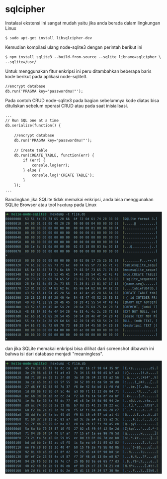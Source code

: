 # sqlcipher

Instalasi ekstensi ini sangat mudah yaitu jika anda berada dalam lingkungan Linux

```text
$ sudo apt-get install libsqlcipher-dev
```

Kemudian kompilasi ulang node-sqlite3 dengan perintah berikut ini

```text
$ npm install sqlite3 --build-from-source --sqlite_libname=sqlcipher \
--sqlite=/usr/
```

Untuk menggunakan fitur enkripsi ini peru ditambahkan beberapa baris kode berikut pada aplikasi node-sqlite3.

```text
//encrypt database
db.run('PRAGMA key="passwordmu!"');
```

Pada contoh CRUD node-sqlite3 pada bagian sebelumnya kode diatas bisa dituliskan sebelum operasi CRUD atau pada saat inisialisasi.

```text
...
// Run SQL one at a time
db.serialize(function() {

    //encrypt database
    db.run('PRAGMA key="passwordmu!"');

    // Create table
    db.run(CREATE_TABLE, function(err) {
        if (err) {
            console.log(err);
        } else {
            console.log('CREATE TABLE');
        }
    });
...
```

Bandingkan jika SQLite tidak memakai enkripsi, anda bisa menggunakan SQLite Browser atau tool `hexdump` pada Linux

![node-sqlite3-no-enkripsi](../../../.gitbook/assets/node-sqlite3-no-enkripsi.png)

dan jika SQLite memakai enkripsi bisa dilihat dari screenshot dibawah ini bahwa isi dari database menjadi "meaningless".

![node-sqlite3-enkripsi](../../../.gitbook/assets/node-sqlite3-enkripsi.png)

